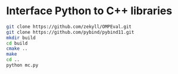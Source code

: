 # Interface Python to C++ libraries

```bash
git clone https://github.com/zekyll/OMPEval.git
git clone https://github.com/pybind/pybind11.git
mkdir build
cd build
cmake ..
make
cd ..
python mc.py
```
